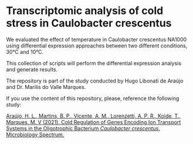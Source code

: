 # Transcriptomic analysis of cold stress in Caulobacter crescentus

We evaluated the effect of temperature in Caulobacter crescentus NA1000 using differential expression approaches between two different conditions, 30°C and 10°C.  

This collection of scripts will perform the differential expression analysis and generate results.  

The repository is part of the study conducted by Hugo Libonati de Araújo and Dr. Marilis do Valle Marques.  

If you use the content of this repository, please, reference the following study:  

<a href="https://doi.org/10.1128/Spectrum.00710-21">Araújo, H. L., Martins, B. P., Vicente, A. M., Lorenzetti, A. P. R., Koide, T., Marques, M. V (2021). Cold Regulation of Genes Encoding Ion Transport Systems in the Oligotrophic Bacterium <i>Caulobacter crescentus</i>. Microbiology Spectrum.</a>